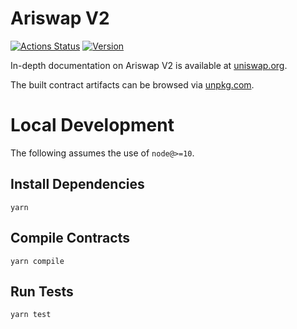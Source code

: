 # Ariswap V2

[![Actions Status](https://github.com/Ariswap/uniswap-v2-core/workflows/CI/badge.svg)](https://github.com/Ariswap/uniswap-v2-core/actions)
[![Version](https://img.shields.io/npm/v/@ariswap/v2-core)](https://www.npmjs.com/package/@ariswap/v2-core)

In-depth documentation on Ariswap V2 is available at [uniswap.org](https://uniswap.org/docs).

The built contract artifacts can be browsed via [unpkg.com](https://unpkg.com/browse/@ariswap/v2-core@latest/).

# Local Development

The following assumes the use of `node@>=10`.

## Install Dependencies

`yarn`

## Compile Contracts

`yarn compile`

## Run Tests

`yarn test`

